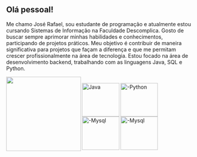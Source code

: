 ## Olá pessoal!

Me chamo José Rafael, sou estudante de programação e atualmente estou cursando Sistemas de Informação na Faculdade Descomplica. Gosto de buscar sempre aprimorar minhas habilidades e conhecimentos, participando de projetos práticos. Meu objetivo é contribuir de maneira significativa para projetos que façam a diferença e que me permitam crescer profissionalmente na área de tecnologia. Estou focado na área de desenvolvimento backend, trabalhando com as linguagens Java, SQL e Python.

<div align="center">
  <a href="https://github.com/RafaelDEV-01">
  <img height="200em" align="left" src="https://github-readme-stats.vercel.app/api/top-langs/?username=RafaelDEV-01&layout=compact&langs_count=7&theme=dark"/>
</div>
<div style="display: inline_block"><br>
  <img align="left" alt="Java" height="90" width="100" src="https://cdn.jsdelivr.net/gh/devicons/devicon@latest/icons/java/java-original-wordmark.svg" />
  <img align="left" alt="-Python" height="90" width="100" src="https://cdn.jsdelivr.net/gh/devicons/devicon@latest/icons/python/python-original-wordmark.svg" />
  <img align="left" alt="-Mysql" height="90" width="100" src="https://cdn.jsdelivr.net/gh/devicons/devicon@latest/icons/mysql/mysql-original-wordmark.svg" />
  <img align="left" alt="-Mysql" height="90" width="100" src="https://cdn.jsdelivr.net/gh/devicons/devicon@latest/icons/mysql/mysql-original-wordmark.svg" />
</div>
